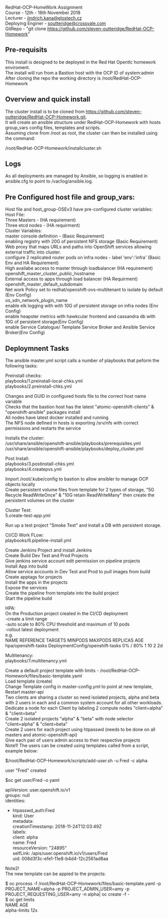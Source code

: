 RedHat-OCP-HomeWork Assignment  
Course - 12th - 16th November 2018  
Lecturer - jindrich.kana@elostech.cz  
Deploying Enginer - soutteridge@crossvale.com  
GitRepo -  "git clone https://github.com/steven-outteridge/RedHat-OCP-Homework"  


Pre-requisits
------------
This install is designed to be deployed in the Red Hat Opentlc homework enviroment.  
The install will run from a Bastion host with the OCP ID of system:admin  
After cloning the repo the working directory is /root/RedHat-OCP-Homework  

Overview and quick install  
--------------------------
The cluster install is to be cloned from https://github.com/steven-outteridge/RedHat-OCP-Homework.git.  
It will create an ansible structure under RedHat-OCP-Homework with hosts group_vars config files, templates and scripts.  
Assuming clone from /root as root, the cluster can then be installed using the command:  

/root/RedHat-OCP-Homework/installcluster.sh  

Logs  
----  
As all deployments are managed by Ansible, so logging is enabled in ansible.cfg to point to /var/log/ansible.log.  


Pre Configured host file and group_vars:  
----------------------------------------  
Host file and host_group-OSEv3 have pre-configured cluster variables:  
   Host File:  
   Three Masters - (HA requirement)  
   Three etcd nodes - (HA requirment)  
   Cluster Variables:  
   master console definition - (Basic Requirement)  
   enabling registry with 20G of persistent NFS storage (Basic Requirement)  
   Web proxy that maps URLs and paths into OpenShift services allowing external traffic into cluster.  
   configure 2 replicated router pods on infra nodes - label 'env':'infra' (Basic Env and HA Requirement)  
   High availabe access to master through loadbalancer (HA requirement)  
      openshift_master_cluster_public_hostname  
   External access to apps through load balancer (HA Requirment)  
      openshift_master_default_subdomain  
   Net work Policy set to redhat/openshift-ovs-multitenant to isolate by default (Env Config)  
      os_sdn_network_plugin_name  
   enable elk logging with with 10G of persistent storage on infra nodes (Env Config)  
   enable heapster metrics with hawkcular frontend and cassandra db with 10G of persistent storage(Env Config)  
   enable Service Catalogue/ Template Service Broker and Ansible Service Broker(Env Config)  
   
   
   
Deploymnent Tasks  
-----------------
The ansible master.yml script calls a number of playbooks that peform the following tasks:  

Preinstall checks:  
playbooks/1.preinstall-local-chks.yml  
playbooks/2.preinstall-chks.yml  

Changes and GUID in configured hosts file to the correct host name variable  
Checks that the bastion host has the latest "atomic-openshift-clients" & "openshift-ansible" packages install  
All nodes have latest docker installed and running  
The NFS node defined in hosts is exporting /srv/nfs with correct permissions and restarts the service  

Installs the cluster:  
/usr/share/ansible/openshift-ansible/playbooks/prerequisites.yml  
/usr/share/ansible/openshift-ansible/playbooks/deploy_cluster.yml  

Post Install:  
playbooks/3.postinstall-chks.yml  
playbooks/4.createpvs.yml  

Import /root/.kube/config to bastion to allow ansibler to manage OCP objects locally  
Create persistent volume files from template for 2 types of storage,  "5G Recycle ReadWriteOnce" & "10G retain ReadWriteMany" then create the persistent volumes on the cluster  

Cluster Test:  
5.create-test-app.yml  

Run up a test project "Smoke Test" and install a DB with persistent storage.  

CI/CD Work FLow:  
playbooks/6.pipeline-install.yml  

Create Jenkins Project and install Jenkins  
Create Build Dev Test and Prod Projects  
Give jenkins service account edit permission on pipeline projects  
Install App into build  
Allow service accounts in Dev Test and Prod to pull images from build  
Create apptags for projects  
Install the apps in the projects  
Expose the services  
Create the pipeline from template into the build project  
Start the pipeline build  

HPA:  
On the Production project created in the CI/CD deployment  
-create a limit range  
-auto scale to 80% CPU threshold and maximum of 10 pods  
-rollout latest deployment  
e.g.  
   NAME                  REFERENCE                          TARGETS    MINPODS   MAXPODS   REPLICAS   AGE  
   hpa/openshift-tasks   DeploymentConfig/openshift-tasks   0% / 80%   1         10        2          2d  
   

Multitenancy:  
playbooks/7.multitenancy.yml  

Create a default project template with limits - /root/RedHat-OCP-Homework/files/basic-template.yaml  
Load template (create)  
Change Template config in master-config.yml to point at new template,  
Restart master-api  
Two clients are sharing a cluster so need isolated projects, alpha and beta with 2 users in each and a common system account for all other workloads.  
Dedicate a node for each Client by labeling 2 compute nodes "client=alpha" & "client=beta"  
Create 2 isolated projects "alpha" & "beta" with node selector "client=alpha" & "client=beta"  
Create 2 users for each project using htpasswd (needs to be done on all masters and atomic-openshift-api)  
Give each pair of users admin access to their respective projects  
Note1! The users can be created using templates called from a script, example below:  

$/root/RedHat-OCP-Homework/scripts/add-user.sh -u Fred -c alpha  

user "Fred" created  

$oc get user/Fred -o yaml  

apiVersion: user.openshift.io/v1  
groups: null  
identities:  
- htpasswd_auth:Fred  
kind: User  
metadata:  
  creationTimestamp: 2018-11-24T12:03:49Z  
  labels:  
    client: alpha  
  name: Fred  
  resourceVersion: "24895"  
  selfLink: /apis/user.openshift.io/v1/users/Fred  
  uid: 008d3f3c-efe1-11e8-b4d4-12c2561ad8aa  

Note2!   
The new template can be appied to the projects:  

$ oc process -f /root/RedHat-OCP-Homework/files/basic-template.yaml -p PROJECT_NAME=alpha -p PROJECT_ADMIN_USER=amy -p PROJECT_REQUESTING_USER=amy -n alpha| oc create -f -  
$ oc get limits  
NAME           AGE  
alpha-limits   12s  
